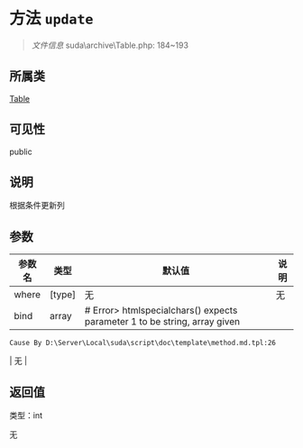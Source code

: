 # 方法 `update`

> *文件信息* suda\archive\Table.php: 184~193

## 所属类 

[Table](../Table.md)

## 可见性

 public 

## 说明

根据条件更新列


## 参数


| 参数名 | 类型 | 默认值 | 说明 |
|--------|-----|-------|-------|
| where |  [type] | 无 | 无 |
| bind |  array | # Error> htmlspecialchars() expects parameter 1 to be string, array given
	Cause By D:\Server\Local\suda\script\doc\template\method.md.tpl:26
 | 无 |



## 返回值

类型：int

无

